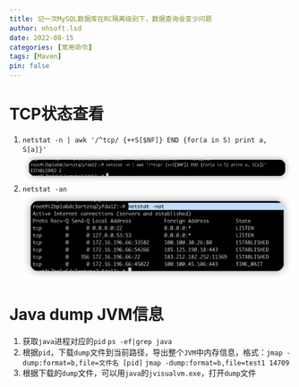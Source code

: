 ```yaml
---
title: 记一次MySQL数据库在RC隔离级别下，数据查询会变少问题
author: nhsoft.lsd
date: 2022-08-15
categories: [常用命令]
tags: [Maven]
pin: false
---
```

# TCP状态查看
1. `netstat -n | awk '/^tcp/ {++S[$NF]} END {for(a in S) print a, S[a]}'`
![](/assets/img/nhsoft_lsd/2022-08-15-linux-2.png)
2. `netstat -an`
![](/assets/img/nhsoft_lsd/2022-08-15-linux-1.png)

# Java dump JVM信息
1. 获取`java`进程对应的`pid`
```ps -ef|grep java```
2. 根据`pid`，下载`dump`文件到当前路径，导出整个`JVM`中内存信息，格式：`jmap -dump:format=b,file=文件名 [pid]`
```jmap -dump:format=b,file=test1 14709```
3. 根据下载的`dump`文件，可以用`java`的`jvisualvm.exe`，打开`dump`文件
